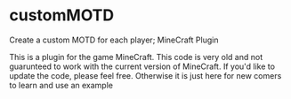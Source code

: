 # customMOTD
Create a custom MOTD for each player; MineCraft Plugin

This is a plugin for the game MineCraft. This code is very old and not guarunteed to work with the current version of MineCraft. If you'd
like to update the code, please feel free. Otherwise it is just here for new comers to learn and use an example
